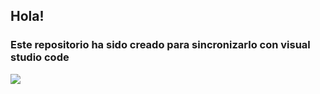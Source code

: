 ## Hola!  
### Este repositorio ha sido creado para sincronizarlo con visual studio code
![](https://media.giphy.com/media/du3J3cXyzhj75IOgvA/giphy.gif)
